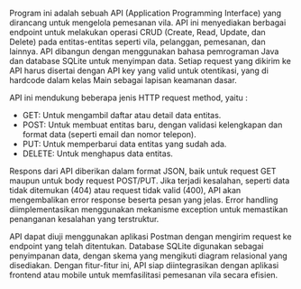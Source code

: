 Program ini adalah sebuah API (Application Programming  Interface) yang dirancang untuk mengelola pemesanan vila. API ini menyediakan berbagai endpoint untuk melakukan operasi CRUD (Create, Read, Update, dan Delete) pada entitas-entitas seperti vila, pelanggan, pemesanan, dan lainnya. API dibangun dengan menggunakan bahasa pemrograman Java dan database SQLite untuk menyimpan data. Setiap request yang dikirim ke API harus disertai dengan API key yang valid untuk otentikasi, yang di hardcode dalam kelas Main sebagai lapisan keamanan dasar.

API ini mendukung beberapa jenis HTTP request method, yaitu :
* GET: Untuk mengambil daftar atau detail data entitas.
* POST: Untuk membuat entitas baru, dengan validasi kelengkapan dan format data (seperti email dan nomor telepon).
* PUT: Untuk memperbarui data entitas yang sudah ada.
* DELETE: Untuk menghapus data entitas.

Respons dari API diberikan dalam format JSON, baik untuk request GET maupun untuk body request POST/PUT. Jika terjadi kesalahan, seperti data tidak ditemukan (404) atau request tidak valid (400), API akan mengembalikan error response beserta pesan yang jelas. Error handling diimplementasikan menggunakan mekanisme exception untuk memastikan penanganan kesalahan yang terstruktur.

API dapat diuji menggunakan aplikasi Postman dengan mengirim request ke endpoint yang telah ditentukan. Database SQLite digunakan sebagai penyimpanan data, dengan skema yang mengikuti diagram relasional yang disediakan. Dengan fitur-fitur ini, API siap diintegrasikan dengan aplikasi frontend atau mobile untuk memfasilitasi pemesanan vila secara efisien.
